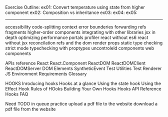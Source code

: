 <!-- Exe Planner for practicing Reactjs -->

Exercise Outline:
ex01: 
Convert temperature using state from higher component
ex02: 
Composition vs inheritance
ex03: 
ex04: 
ex05: 

---

accessibility
code-splitting
context
error bounderies
forwarding refs
fragments
higher-order components
integrating with other libraries
jsx in depth
optimizing performance
portals
profiler
react without es6
react without jsx
reconcilation
refs and the dom
render props
static type checking
strict mode
typechecking with proptypes
uncontroleld components
web components

APIs reference
React
    React.Component
ReactDOM
ReactDOMClient
ReactDOMServer
DOM Elements
SyntheticEvent
Test Utilities
Test Renderer
JS Environment Requirements
Glossary

HOOKS
Inroducing hooks
Hooks at a glance
Using the state hook
Using the Effect Hook
Rules of HOoks
Building Your Own Hooks
Hooks API Reference
Hooks FAQ

Need TODO
in queue practice
upload a pdf file to the website
download a pdf file from the website
